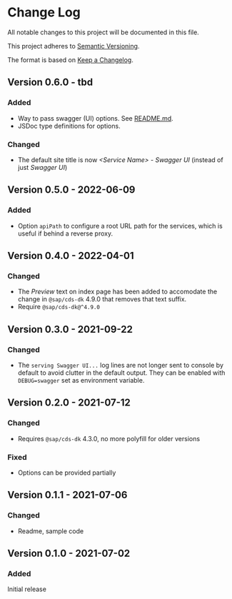 # Change Log

All notable changes to this project will be documented in this file.

This project adheres to [Semantic Versioning](http://semver.org/).

The format is based on [Keep a Changelog](http://keepachangelog.com/).

## Version 0.6.0 - tbd

### Added

- Way to pass swagger (UI) options. See [README.md](README.md).
- JSDoc type definitions for options.

### Changed

- The default site title is now _\<Service Name\> - Swagger UI_ (instead of just _Swagger UI_)

## Version 0.5.0 - 2022-06-09

### Added

- Option `apiPath` to configure a root URL path for the services, which is useful if behind a reverse proxy.

## Version 0.4.0 - 2022-04-01

### Changed

- The _Preview_ text on index page has been added to accomodate the change in `@sap/cds-dk` 4.9.0 that removes that text suffix.
- Require `@sap/cds-dk@^4.9.0`

## Version 0.3.0 - 2021-09-22

### Changed

- The `serving Swagger UI...` log lines are not longer sent to console by default to avoid clutter in the default output.  They can be enabled with `DEBUG=swagger` set as environment variable.

## Version 0.2.0 - 2021-07-12

### Changed

- Requires `@sap/cds-dk` 4.3.0, no more polyfill for older versions

### Fixed

- Options can be provided partially

## Version 0.1.1 - 2021-07-06

### Changed

- Readme, sample code


## Version 0.1.0 - 2021-07-02

### Added

Initial release
